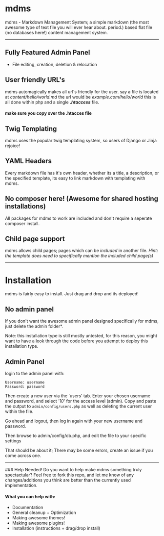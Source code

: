 # mdms
mdms - Markdown Management System; a simple markdown (the most awesome type of text file you will ever hear about. period.) based flat file (no databases here!) content management system.
<hr>

## Fully Featured Admin Panel
- File editing, creation, deletion & relocation

## User friendly URL's
mdms automagically makes all url's friendly for the user.
say a file is located at *content/hello/world.md* the url would be *example.com/hello/world*
this is all done within php and a single ***.htaccess*** file.
#### make sure you copy over the .htacces file

## Twig Templating
mdms uses the popular twig templating system, so users of Django or Jinja rejoice!

## YAML Headers
Every markdown file has it's own header, whether its a title, a description, or the specified template, its easy to link markdown with templating with mdms.

## No composer here! (Awesome for shared hosting installations)
All packages for mdms to work are included and don't require a seperate composer install.

## Child page support
mdms allows child pages; pages which can be *included* in another file. *Hint: the template does need to specifically mention the included child page(s)*
<hr>

# Installation
mdms is fairly easy to install. Just drag and drop and its deployed!

## No admin panel
If you don't want the awesome admin panel designed specifically for mdms, just delete the admin folder*.

Note: this installation type is still mostly untested, for this reason, you might want to have a look through the code before you attempt to deploy this installation type.

## Admin Panel
login to the admin panel with:
```
Username: username
Password: password
```

Then create a new user via the 'users' tab. Enter your chosen username and password, and select *'10'* for the access level (admin). Copy and paste the output to ```admin/config/users.php``` as well as deleting the current user within the file.

Go ahead and logout, then log in again with your new username and password.


Then browse to admin/config/db.php, and edit the file to your specific settings

That should be about it; There may be some errors, create an issue if you come across one.

<hr>
### Help Needed!
Do you want to help make mdms something truly spectactular?
Feel free to fork this repo, and let me know of any changes/additions you think are better than the currently used implementation.

#### What you can help with:
- Documentation
- General cleanup + Optimization
- Making awesome themes!
- Making awesome plugins!
- Installation (instructions + drag/drop install)